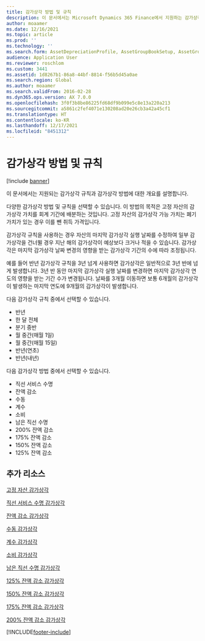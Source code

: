 ```yaml
---
title: 감가상각 방법 및 규칙
description: 이 문서에서는 Microsoft Dynamics 365 Finance에서 지원하는 감가상각 규칙 및 감가상각 방법을 설명합니다.
author: moaamer
ms.date: 12/16/2021
ms.topic: article
ms.prod: ''
ms.technology: ''
ms.search.form: AssetDepreciationProfile, AssetGroupBookSetup, AssetGroupDepBookSetup
audience: Application User
ms.reviewer: roschlom
ms.custom: 3441
ms.assetid: 1d8267b1-86a8-44bf-8814-f56b5d45a0ae
ms.search.region: Global
ms.author: moaamer
ms.search.validFrom: 2016-02-28
ms.dyn365.ops.version: AX 7.0.0
ms.openlocfilehash: 3f0f3b8be86225fd68df9b099e5c8e13a220a213
ms.sourcegitcommit: a5861c2fef4071e130208ad20e26cb3a42a45cf1
ms.translationtype: HT
ms.contentlocale: ko-KR
ms.lasthandoff: 12/17/2021
ms.locfileid: "8451312"
---
```

# <a name="depreciation-methods-and-conventions"></a>감가상각 방법 및 규칙

[!include [banner](../includes/banner.md)]

이 문서에서는 지원되는 감가상각 규칙과 감가상각 방법에 대한 개요를 설명합니다.

다양한 감가상각 방법 및 규칙을 선택할 수 있습니다. 이 방법의 목적은 고정 자산의 감가상각 가치를 회계 기간에 배분하는 것입니다. 고정 자산의 감가상각 가능 가치는 폐기 가치가 있는 경우 이를 뺀 취득 가격입니다. 

감가상각 규칙을 사용하는 경우 자산의 마지막 감가상각 실행 날짜를 수정하여 일부 감가상각을 건너뛸 경우 지난 해의 감가상각이 예상보다 크거나 적을 수 있습니다. 감가상각은 마지막 감가상각 날짜 변경의 영향을 받는 감가상각 기간의 수에 따라 조정됩니다.

예를 들어 반년 감가상각 규칙을 3년 넘게 사용하면 감가상각은 일반적으로 3년 반에 넘게 발생합니다. 3년 반 동안 마지막 감가상각 실행 날짜를 변경하면 마지막 감가상각 연도의 영향을 받는 기간 수가 변경됩니다. 날짜를 3개월 이동하면 보통 6개월의 감가상각이 발생하는 마지막 연도에 9개월의 감가상각이 발생합니다.

다음 감가상각 규칙 중에서 선택할 수 있습니다.


-   반년
-   한 달 전체
-   분기 중반
-   월 중간(매월 1일)
-   월 중간(매월 15일)
-   반년(연초)
-   반년(내년)

다음 감가상각 방법 중에서 선택할 수 있습니다.
-   직선 서비스 수명
-   잔액 감소
-   수동
-   계수
-   소비
-   남은 직선 수명
-   200% 잔액 감소
-   175% 잔액 감소
-   150% 잔액 감소
-   125% 잔액 감소





## <a name="additional-resources"></a>추가 리소스

[고정 자산 감가상각](fixed-asset-depreciation.md)

[직선 서비스 수명 감가상각](Straight-line-service-life-depreciation.md)

[잔액 감소 감가상각](reduce-balance-depreciation.md)

[수동 감가상각](manual-depreciation.md)

[계수 감가상각](factor-depreciation.md)

[소비 감가상각](consumption-depreciation.md)

[남은 직선 수명 감가상각](straight-line-life-remaining-depreciation.md)

[125% 잔액 감소 감가상각](125-percent-reducing-balance-depreciation.md)

[150% 잔액 감소 감가상각](150-percent-reducing-balance-depreciation.md)

[175% 잔액 감소 감가상각](175-percent-reducing-balance-depreciation.md)

[200% 잔액 감소 감가상각](200-percent-reducing-balance-depreciation.md)





[!INCLUDE[footer-include](../../includes/footer-banner.md)]

